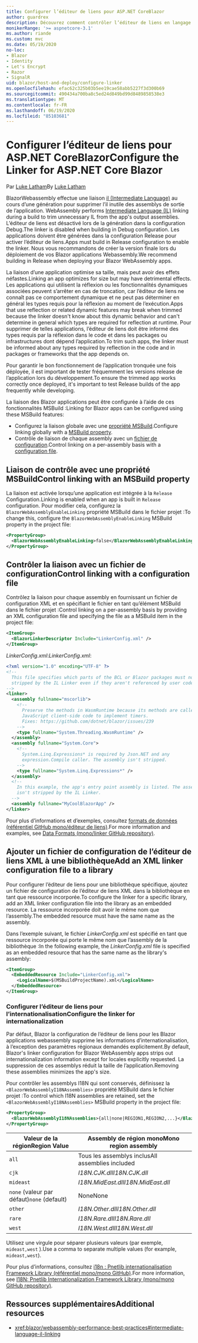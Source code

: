 ```yaml
---
title: Configurer l’éditeur de liens pour ASP.NET CoreBlazor
author: guardrex
description: Découvrez comment contrôler l’éditeur de liens en langage intermédiaire (IL) lors de la génération d’une Blazor application.
monikerRange: '>= aspnetcore-3.1'
ms.author: riande
ms.custom: mvc
ms.date: 05/19/2020
no-loc:
- Blazor
- Identity
- Let's Encrypt
- Razor
- SignalR
uid: blazor/host-and-deploy/configure-linker
ms.openlocfilehash: efac62c325b03b5ee19cae58abb5227f3d300b69
ms.sourcegitcommit: 490434a700ba8c5ed24d849bd99d8489858538e3
ms.translationtype: MT
ms.contentlocale: fr-FR
ms.lasthandoff: 06/19/2020
ms.locfileid: "85103681"
---
```

# <a name="configure-the-linker-for-aspnet-core-blazor"></a><span data-ttu-id="51121-103">Configurer l’éditeur de liens pour ASP.NET CoreBlazor</span><span class="sxs-lookup"><span data-stu-id="51121-103">Configure the Linker for ASP.NET Core Blazor</span></span>

<span data-ttu-id="51121-104">Par [Luke Latham](https://github.com/guardrex)</span><span class="sxs-lookup"><span data-stu-id="51121-104">By [Luke Latham](https://github.com/guardrex)</span></span>

Blazor<span data-ttu-id="51121-105">Webassembly effectue une liaison [il (Intermediate Language)](/dotnet/standard/managed-code#intermediate-language--execution) au cours d’une génération pour supprimer l’il inutile des assemblys de sortie de l’application.</span><span class="sxs-lookup"><span data-stu-id="51121-105"> WebAssembly performs [Intermediate Language (IL)](/dotnet/standard/managed-code#intermediate-language--execution) linking during a build to trim unnecessary IL from the app's output assemblies.</span></span> <span data-ttu-id="51121-106">L’éditeur de liens est désactivé lors de la génération dans la configuration Debug.</span><span class="sxs-lookup"><span data-stu-id="51121-106">The linker is disabled when building in Debug configuration.</span></span> <span data-ttu-id="51121-107">Les applications doivent être générées dans la configuration Release pour activer l’éditeur de liens.</span><span class="sxs-lookup"><span data-stu-id="51121-107">Apps must build in Release configuration to enable the linker.</span></span> <span data-ttu-id="51121-108">Nous vous recommandons de créer la version finale lors du déploiement de vos Blazor applications Webassembly.</span><span class="sxs-lookup"><span data-stu-id="51121-108">We recommend building in Release when deploying your Blazor WebAssembly apps.</span></span> 

<span data-ttu-id="51121-109">La liaison d’une application optimise sa taille, mais peut avoir des effets néfastes.</span><span class="sxs-lookup"><span data-stu-id="51121-109">Linking an app optimizes for size but may have detrimental effects.</span></span> <span data-ttu-id="51121-110">Les applications qui utilisent la réflexion ou les fonctionnalités dynamiques associées peuvent s’arrêter en cas de troncation, car l’éditeur de liens ne connaît pas ce comportement dynamique et ne peut pas déterminer en général les types requis pour la réflexion au moment de l’exécution.</span><span class="sxs-lookup"><span data-stu-id="51121-110">Apps that use reflection or related dynamic features may break when trimmed because the linker doesn't know about this dynamic behavior and can't determine in general which types are required for reflection at runtime.</span></span> <span data-ttu-id="51121-111">Pour supprimer de telles applications, l’éditeur de liens doit être informé des types requis par la réflexion dans le code et dans les packages ou infrastructures dont dépend l’application.</span><span class="sxs-lookup"><span data-stu-id="51121-111">To trim such apps, the linker must be informed about any types required by reflection in the code and in packages or frameworks that the app depends on.</span></span> 

<span data-ttu-id="51121-112">Pour garantir le bon fonctionnement de l’application tronquée une fois déployée, il est important de tester fréquemment les versions release de l’application lors du développement.</span><span class="sxs-lookup"><span data-stu-id="51121-112">To ensure the trimmed app works correctly once deployed, it's important to test Release builds of the app frequently while developing.</span></span>

<span data-ttu-id="51121-113">La liaison des Blazor applications peut être configurée à l’aide de ces fonctionnalités MSBuild :</span><span class="sxs-lookup"><span data-stu-id="51121-113">Linking for Blazor apps can be configured using these MSBuild features:</span></span>

* <span data-ttu-id="51121-114">Configurez la liaison globale avec une [propriété MSBuild](#control-linking-with-an-msbuild-property).</span><span class="sxs-lookup"><span data-stu-id="51121-114">Configure linking globally with a [MSBuild property](#control-linking-with-an-msbuild-property).</span></span>
* <span data-ttu-id="51121-115">Contrôle de liaison de chaque assembly avec un [fichier de configuration](#control-linking-with-a-configuration-file).</span><span class="sxs-lookup"><span data-stu-id="51121-115">Control linking on a per-assembly basis with a [configuration file](#control-linking-with-a-configuration-file).</span></span>

## <a name="control-linking-with-an-msbuild-property"></a><span data-ttu-id="51121-116">Liaison de contrôle avec une propriété MSBuild</span><span class="sxs-lookup"><span data-stu-id="51121-116">Control linking with an MSBuild property</span></span>

<span data-ttu-id="51121-117">La liaison est activée lorsqu’une application est intégrée à la `Release` Configuration.</span><span class="sxs-lookup"><span data-stu-id="51121-117">Linking is enabled when an app is built in `Release` configuration.</span></span> <span data-ttu-id="51121-118">Pour modifier cela, configurez la `BlazorWebAssemblyEnableLinking` propriété MSBuild dans le fichier projet :</span><span class="sxs-lookup"><span data-stu-id="51121-118">To change this, configure the `BlazorWebAssemblyEnableLinking` MSBuild property in the project file:</span></span>

```xml
<PropertyGroup>
  <BlazorWebAssemblyEnableLinking>false</BlazorWebAssemblyEnableLinking>
</PropertyGroup>
```

## <a name="control-linking-with-a-configuration-file"></a><span data-ttu-id="51121-119">Contrôler la liaison avec un fichier de configuration</span><span class="sxs-lookup"><span data-stu-id="51121-119">Control linking with a configuration file</span></span>

<span data-ttu-id="51121-120">Contrôlez la liaison pour chaque assembly en fournissant un fichier de configuration XML et en spécifiant le fichier en tant qu’élément MSBuild dans le fichier projet :</span><span class="sxs-lookup"><span data-stu-id="51121-120">Control linking on a per-assembly basis by providing an XML configuration file and specifying the file as a MSBuild item in the project file:</span></span>

```xml
<ItemGroup>
  <BlazorLinkerDescriptor Include="LinkerConfig.xml" />
</ItemGroup>
```

<span data-ttu-id="51121-121">*LinkerConfig.xml*:</span><span class="sxs-lookup"><span data-stu-id="51121-121">*LinkerConfig.xml*:</span></span>

```xml
<?xml version="1.0" encoding="UTF-8" ?>
<!--
  This file specifies which parts of the BCL or Blazor packages must not be
  stripped by the IL Linker even if they aren't referenced by user code.
-->
<linker>
  <assembly fullname="mscorlib">
    <!--
      Preserve the methods in WasmRuntime because its methods are called by 
      JavaScript client-side code to implement timers.
      Fixes: https://github.com/dotnet/blazor/issues/239
    -->
    <type fullname="System.Threading.WasmRuntime" />
  </assembly>
  <assembly fullname="System.Core">
    <!--
      System.Linq.Expressions* is required by Json.NET and any 
      expression.Compile caller. The assembly isn't stripped.
    -->
    <type fullname="System.Linq.Expressions*" />
  </assembly>
  <!--
    In this example, the app's entry point assembly is listed. The assembly
    isn't stripped by the IL Linker.
  -->
  <assembly fullname="MyCoolBlazorApp" />
</linker>
```

<span data-ttu-id="51121-122">Pour plus d’informations et d’exemples, consultez [formats de données (référentiel GitHub mono/éditeur de liens)](https://github.com/mono/linker/blob/master/docs/data-formats.md).</span><span class="sxs-lookup"><span data-stu-id="51121-122">For more information and examples, see [Data Formats (mono/linker GitHub repository)](https://github.com/mono/linker/blob/master/docs/data-formats.md).</span></span>

## <a name="add-an-xml-linker-configuration-file-to-a-library"></a><span data-ttu-id="51121-123">Ajouter un fichier de configuration de l’éditeur de liens XML à une bibliothèque</span><span class="sxs-lookup"><span data-stu-id="51121-123">Add an XML linker configuration file to a library</span></span>

<span data-ttu-id="51121-124">Pour configurer l’éditeur de liens pour une bibliothèque spécifique, ajoutez un fichier de configuration de l’éditeur de liens XML dans la bibliothèque en tant que ressource incorporée.</span><span class="sxs-lookup"><span data-stu-id="51121-124">To configure the linker for a specific library, add an XML linker configuration file into the library as an embedded resource.</span></span> <span data-ttu-id="51121-125">La ressource incorporée doit avoir le même nom que l’assembly.</span><span class="sxs-lookup"><span data-stu-id="51121-125">The embedded resource must have the same name as the assembly.</span></span>

<span data-ttu-id="51121-126">Dans l’exemple suivant, le fichier *LinkerConfig.xml* est spécifié en tant que ressource incorporée qui porte le même nom que l’assembly de la bibliothèque :</span><span class="sxs-lookup"><span data-stu-id="51121-126">In the following example, the *LinkerConfig.xml* file is specified as an embedded resource that has the same name as the library's assembly:</span></span>

```xml
<ItemGroup>
  <EmbeddedResource Include="LinkerConfig.xml">
    <LogicalName>$(MSBuildProjectName).xml</LogicalName>
  </EmbeddedResource>
</ItemGroup>
```

### <a name="configure-the-linker-for-internationalization"></a><span data-ttu-id="51121-127">Configurer l’éditeur de liens pour l’internationalisation</span><span class="sxs-lookup"><span data-stu-id="51121-127">Configure the linker for internationalization</span></span>

<span data-ttu-id="51121-128">Par défaut, Blazor la configuration de l’éditeur de liens pour les Blazor applications webassembly supprime les informations d’internationalisation, à l’exception des paramètres régionaux demandés explicitement.</span><span class="sxs-lookup"><span data-stu-id="51121-128">By default, Blazor's linker configuration for Blazor WebAssembly apps strips out internationalization information except for locales explicitly requested.</span></span> <span data-ttu-id="51121-129">La suppression de ces assemblys réduit la taille de l’application.</span><span class="sxs-lookup"><span data-stu-id="51121-129">Removing these assemblies minimizes the app's size.</span></span>

<span data-ttu-id="51121-130">Pour contrôler les assemblys I18N qui sont conservés, définissez la `<BlazorWebAssemblyI18NAssemblies>` propriété MSBuild dans le fichier projet :</span><span class="sxs-lookup"><span data-stu-id="51121-130">To control which I18N assemblies are retained, set the `<BlazorWebAssemblyI18NAssemblies>` MSBuild property in the project file:</span></span>

```xml
<PropertyGroup>
  <BlazorWebAssemblyI18NAssemblies>{all|none|REGION1,REGION2,...}</BlazorWebAssemblyI18NAssemblies>
</PropertyGroup>
```

| <span data-ttu-id="51121-131">Valeur de la région</span><span class="sxs-lookup"><span data-stu-id="51121-131">Region Value</span></span>     | <span data-ttu-id="51121-132">Assembly de région mono</span><span class="sxs-lookup"><span data-stu-id="51121-132">Mono region assembly</span></span>    |
| ---------------- | ----------------------- |
| `all`            | <span data-ttu-id="51121-133">Tous les assemblys inclus</span><span class="sxs-lookup"><span data-stu-id="51121-133">All assemblies included</span></span> |
| `cjk`            | <span data-ttu-id="51121-134">*I18N.CJK.dll*</span><span class="sxs-lookup"><span data-stu-id="51121-134">*I18N.CJK.dll*</span></span>          |
| `mideast`        | <span data-ttu-id="51121-135">*I18N.MidEast.dll*</span><span class="sxs-lookup"><span data-stu-id="51121-135">*I18N.MidEast.dll*</span></span>      |
| <span data-ttu-id="51121-136">`none` (valeur par défaut)</span><span class="sxs-lookup"><span data-stu-id="51121-136">`none` (default)</span></span> | <span data-ttu-id="51121-137">None</span><span class="sxs-lookup"><span data-stu-id="51121-137">None</span></span>                    |
| `other`          | <span data-ttu-id="51121-138">*I18N.Other.dll*</span><span class="sxs-lookup"><span data-stu-id="51121-138">*I18N.Other.dll*</span></span>        |
| `rare`           | <span data-ttu-id="51121-139">*I18N.Rare.dll*</span><span class="sxs-lookup"><span data-stu-id="51121-139">*I18N.Rare.dll*</span></span>         |
| `west`           | <span data-ttu-id="51121-140">*I18N.West.dll*</span><span class="sxs-lookup"><span data-stu-id="51121-140">*I18N.West.dll*</span></span>         |

<span data-ttu-id="51121-141">Utilisez une virgule pour séparer plusieurs valeurs (par exemple, `mideast,west` ).</span><span class="sxs-lookup"><span data-stu-id="51121-141">Use a comma to separate multiple values (for example, `mideast,west`).</span></span>

<span data-ttu-id="51121-142">Pour plus d’informations, consultez [i18n : Pnetlib internationalisation Framework Library (référentiel mono/mono GitHub)](https://github.com/mono/mono/tree/master/mcs/class/I18N).</span><span class="sxs-lookup"><span data-stu-id="51121-142">For more information, see [I18N: Pnetlib Internationalization Framework Library (mono/mono GitHub repository)](https://github.com/mono/mono/tree/master/mcs/class/I18N).</span></span>

## <a name="additional-resources"></a><span data-ttu-id="51121-143">Ressources supplémentaires</span><span class="sxs-lookup"><span data-stu-id="51121-143">Additional resources</span></span>

* <xref:blazor/webassembly-performance-best-practices#intermediate-language-il-linking>
